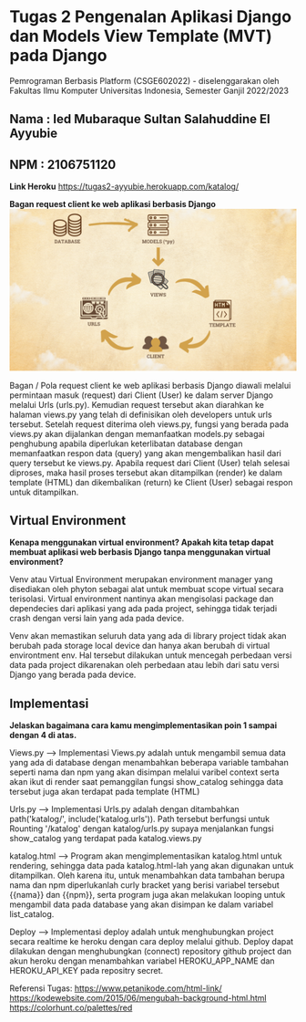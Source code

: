 # Tugas 2 Pengenalan Aplikasi Django dan Models View Template (MVT) pada Django

Pemrograman Berbasis Platform (CSGE602022) - diselenggarakan oleh Fakultas Ilmu Komputer Universitas Indonesia, Semester Ganjil 2022/2023

## Nama : Ied Mubaraque Sultan Salahuddine El Ayyubie
## NPM : 2106751120

**Link Heroku**
https://tugas2-ayyubie.herokuapp.com/katalog/

**Bagan request client ke web aplikasi berbasis Django**
![Gambar]('../../Bagan.png?raw=true')


Bagan / Pola request client ke web aplikasi berbasis Django diawali melalui permintaan masuk (request) dari Client (User) ke dalam server Django melalui Urls (urls.py). Kemudian request tersebut akan diarahkan ke halaman views.py yang telah di definisikan oleh developers untuk urls tersebut. Setelah request diterima oleh views.py, fungsi yang berada pada views.py akan dijalankan dengan memanfaatkan models.py sebagai penghubung apabila diperlukan keterlibatan database dengan memanfaatkan respon data (query) yang akan mengembalikan hasil dari query tersebut ke views.py. Apabila request dari Client (User) telah selesai diproses, maka hasil proses tersebut akan ditampilkan (render) ke dalam template (HTML) dan dikembalikan (return) ke Client (User) sebagai respon untuk ditampilkan.

## Virtual Environment
**Kenapa menggunakan virtual environment? Apakah kita tetap dapat membuat aplikasi web berbasis Django tanpa menggunakan virtual environment?**

Venv atau Virtual Environment merupakan environment manager yang disediakan oleh phyton sebagai alat untuk membuat scope virtual secara terisolasi. Virtual environment nantinya akan mengisolasi package dan dependecies dari aplikasi yang ada pada project, sehingga tidak terjadi crash dengan versi lain yang ada pada device. 

Venv akan memastikan seluruh data yang ada di library project tidak akan berubah pada storage local device dan hanya akan berubah di virtual environtment env. Hal tersebut dilakukan untuk mencegah perbedaan versi data pada project dikarenakan oleh perbedaan atau lebih dari satu versi Django yang berada pada device.

## Implementasi
**Jelaskan bagaimana cara kamu mengimplementasikan poin 1 sampai dengan 4 di atas.**

Views.py --> Implementasi Views.py adalah untuk mengambil semua data yang ada di database dengan menambahkan beberapa variable tambahan seperti nama dan npm yang akan disimpan melalui varibel context serta akan ikut di render saat pemanggilan fungsi show_catalog sehingga data tersebut juga akan terdapat pada template (HTML) 

Urls.py --> Implementasi Urls.py adalah dengan ditambahkan path('katalog/', include('katalog.urls')). Path tersebut berfungsi untuk Rounting '/katalog' dengan katalog/urls.py supaya menjalankan fungsi show_catalog yang terdapat pada katalog.views.py

katalog.html --> Program akan mengimplementasikan katalog.html untuk rendering, sehingga data pada katalog.html-lah yang akan digunakan untuk ditampilkan. Oleh karena itu, untuk menambahkan data tambahan berupa nama dan npm diperlukanlah curly bracket yang berisi variabel tersebut {{nama}} dan {{npm}}, serta program juga akan melakukan looping untuk mengambil data pada database yang akan disimpan ke dalam variabel list_catalog.

Deploy --> Implementasi deploy adalah untuk menghubungkan project secara realtime ke heroku dengan cara deploy melalui github. Deploy dapat dilakukan dengan menghubungkan (connect) repository github project dan akun heroku dengan menambahkan variabel HEROKU_APP_NAME dan HEROKU_API_KEY pada repositry secret.

Referensi Tugas:
https://www.petanikode.com/html-link/
https://kodewebsite.com/2015/06/mengubah-background-html.html
https://colorhunt.co/palettes/red

